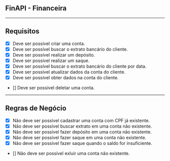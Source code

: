 ## FinAPI - Financeira
---
## Requisitos
- [x] Deve ser possível criar uma conta. 
- [x] Deve ser possível buscar o extrato bancário do cliente.
- [x] Deve ser possível realizar um depósito.
- [x] Deve ser possível realizar um saque.
- [x] Deve ser possível buscar o extrato bancário do cliente por data.
- [x] Deve ser possível atualizar dados da conta do cliente.
- [x] Deve ser possível obter dados na conta do cliente.
- [] Deve ser possível deletar uma conta.
---
## Regras de Negócio
- [x] Não deve ser possível cadastrar uma conta com CPF já existente.
- [x] Não deve ser possível buscar extrato em uma conta não existente.
- [x] Não deve ser possível fazer depósito em uma conta não existente.
- [x] Não deve ser possível fazer saque em uma conta não existente.
- [x] Não deve ser possível fazer saque quando o saldo for insuficiente.
- [] Não deve ser possível exluir uma conta não existente.